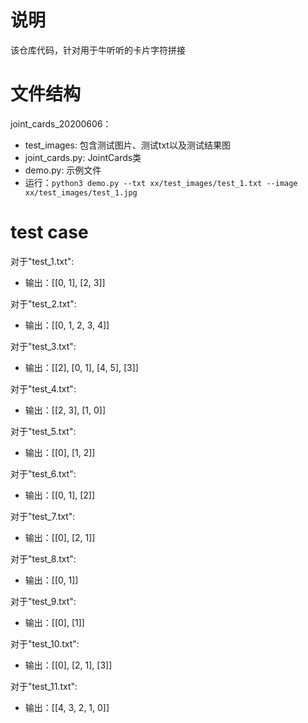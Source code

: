 # 说明
该仓库代码，针对用于牛听听的卡片字符拼接

# 文件结构
joint_cards_20200606：
 - test_images: 包含测试图片、测试txt以及测试结果图
 - joint_cards.py: JointCards类
 - demo.py: 示例文件
 - 运行：`python3 demo.py --txt xx/test_images/test_1.txt --image xx/test_images/test_1.jpg`

# test case
对于"test_1.txt":
- 输出：[[0, 1], [2, 3]]

对于"test_2.txt":
- 输出：[[0, 1, 2, 3, 4]]

对于"test_3.txt":
- 输出：[[2], [0, 1], [4, 5], [3]]

对于"test_4.txt":
- 输出：[[2, 3], [1, 0]]

对于"test_5.txt":
- 输出：[[0], [1, 2]]

对于"test_6.txt":
- 输出：[[0, 1], [2]]

对于"test_7.txt":
- 输出：[[0], [2, 1]]

对于"test_8.txt":
- 输出：[[0, 1]]

对于"test_9.txt":
- 输出：[[0], [1]]

对于"test_10.txt":
- 输出：[[0], [2, 1], [3]]

对于"test_11.txt":
- 输出：[[4, 3, 2, 1, 0]]

